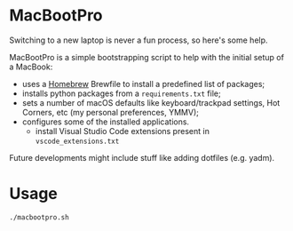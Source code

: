 MacBootPro
=================
Switching to a new laptop is never a fun process, so here's some help.

MacBootPro is a simple bootstrapping script to help with the initial setup of a MacBook:

 * uses a [Homebrew](https://brew.sh) Brewfile to install a predefined list of packages;
 * installs python packages from a `requirements.txt` file;
 * sets a number of macOS defaults like keyboard/trackpad settings, Hot Corners, etc (my personal preferences, YMMV);
 * configures some of the installed applications.
   * install Visual Studio Code extensions present in `vscode_extensions.txt`

Future developments might include stuff like adding dotfiles (e.g. yadm).

# Usage
`./macbootpro.sh`
